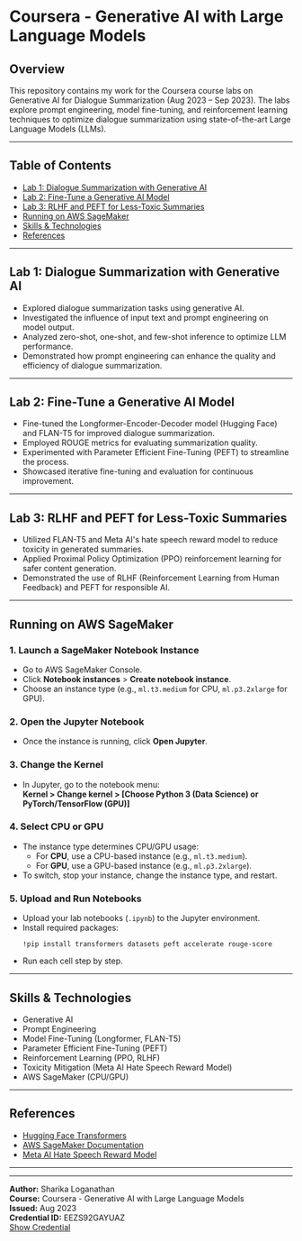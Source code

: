 # Coursera - Generative AI with Large Language Models  

## Overview

This repository contains my work for the Coursera course labs on Generative AI for Dialogue Summarization (Aug 2023 – Sep 2023). The labs explore prompt engineering, model fine-tuning, and reinforcement learning techniques to optimize dialogue summarization using state-of-the-art Large Language Models (LLMs).

---

## Table of Contents

- [Lab 1: Dialogue Summarization with Generative AI](#lab-1-dialogue-summarization-with-generative-ai)
- [Lab 2: Fine-Tune a Generative AI Model](#lab-2-fine-tune-a-generative-ai-model)
- [Lab 3: RLHF and PEFT for Less-Toxic Summaries](#lab-3-rlhf-and-peft-for-less-toxic-summaries)
- [Running on AWS SageMaker](#running-on-aws-sagemaker)
- [Skills & Technologies](#skills--technologies)
- [References](#references)

---

## Lab 1: Dialogue Summarization with Generative AI

- Explored dialogue summarization tasks using generative AI.
- Investigated the influence of input text and prompt engineering on model output.
- Analyzed zero-shot, one-shot, and few-shot inference to optimize LLM performance.
- Demonstrated how prompt engineering can enhance the quality and efficiency of dialogue summarization.

---

## Lab 2: Fine-Tune a Generative AI Model

- Fine-tuned the Longformer-Encoder-Decoder model (Hugging Face) and FLAN-T5 for improved dialogue summarization.
- Employed ROUGE metrics for evaluating summarization quality.
- Experimented with Parameter Efficient Fine-Tuning (PEFT) to streamline the process.
- Showcased iterative fine-tuning and evaluation for continuous improvement.

---

## Lab 3: RLHF and PEFT for Less-Toxic Summaries

- Utilized FLAN-T5 and Meta AI's hate speech reward model to reduce toxicity in generated summaries.
- Applied Proximal Policy Optimization (PPO) reinforcement learning for safer content generation.
- Demonstrated the use of RLHF (Reinforcement Learning from Human Feedback) and PEFT for responsible AI.

---

## Running on AWS SageMaker

### 1. Launch a SageMaker Notebook Instance

- Go to AWS SageMaker Console.
- Click **Notebook instances** > **Create notebook instance**.
- Choose an instance type (e.g., `ml.t3.medium` for CPU, `ml.p3.2xlarge` for GPU).

### 2. Open the Jupyter Notebook

- Once the instance is running, click **Open Jupyter**.

### 3. Change the Kernel

- In Jupyter, go to the notebook menu:  
  **Kernel > Change kernel > [Choose Python 3 (Data Science) or PyTorch/TensorFlow (GPU)]**

### 4. Select CPU or GPU

- The instance type determines CPU/GPU usage:
    - For **CPU**, use a CPU-based instance (e.g., `ml.t3.medium`).
    - For **GPU**, use a GPU-based instance (e.g., `ml.p3.2xlarge`).
- To switch, stop your instance, change the instance type, and restart.

### 5. Upload and Run Notebooks

- Upload your lab notebooks (`.ipynb`) to the Jupyter environment.
- Install required packages:
    ```
    !pip install transformers datasets peft accelerate rouge-score
    ```
- Run each cell step by step.

---

## Skills & Technologies

- Generative AI
- Prompt Engineering
- Model Fine-Tuning (Longformer, FLAN-T5)
- Parameter Efficient Fine-Tuning (PEFT)
- Reinforcement Learning (PPO, RLHF)
- Toxicity Mitigation (Meta AI Hate Speech Reward Model)
- AWS SageMaker (CPU/GPU)

---

## References

- [Hugging Face Transformers](https://huggingface.co/transformers/)
- [AWS SageMaker Documentation](https://docs.aws.amazon.com/sagemaker/)
- [Meta AI Hate Speech Reward Model](https://github.com/facebookresearch/)

---

---

**Author:** Sharika Loganathan  
**Course:** Coursera - Generative AI with Large Language Models  
**Issued:** Aug 2023  
**Credential ID:** EEZS92GAYUAZ  
[Show Credential](https://www.coursera.org/account/accomplishments/certificate/EEZS92GAYUAZ)


